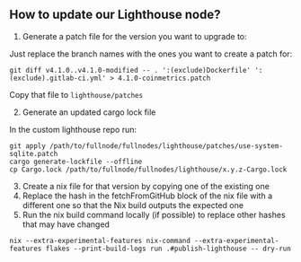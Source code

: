 ## How to update our Lighthouse node?

1. Generate a patch file for the version you want to upgrade to:

Just replace the branch names with the ones you want to create a patch for:

```
git diff v4.1.0..v4.1.0-modified -- . ':(exclude)Dockerfile' ':(exclude).gitlab-ci.yml' > 4.1.0-coinmetrics.patch
```

Copy that file to `lighthouse/patches`

2. Generate an updated cargo lock file

In the custom lighthouse repo run:

```
git apply /path/to/fullnode/fullnodes/lighthouse/patches/use-system-sqlite.patch
cargo generate-lockfile --offline
cp Cargo.lock /path/to/fullnode/fullnodes/lighthouse/x.y.z-Cargo.lock
```

3. Create a nix file for that version by copying one of the existing one
4. Replace the hash in the fetchFromGitHub block of the nix file with a different one so that the Nix build outputs the expected one
5. Run the nix build command locally (if possible) to replace other hashes that may have changed

```
nix --extra-experimental-features nix-command --extra-experimental-features flakes --print-build-logs run .#publish-lighthouse -- dry-run
```